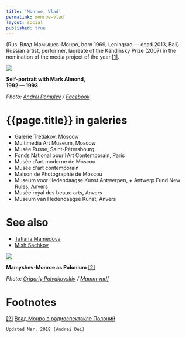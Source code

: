 ```yaml
---
title: 'Monroe, Vlad'
permalink: monroe-vlad
layout: social
published: true
---
```


(Rus. Влад Мамышев-Монро, born 1969, Leningrad — dead 2013, Bali) Russian artist, performer, laureate of the Kandinsky Prize (2007) in the nomination of the media project of the year <span id="a1">[\[1\]](#f1)</span>.

![](/encyclopedia/images/{{page.permalink}}.jpg)

**Self-portrait with Mark Almond, <br>1992 — 1993**

*Photo: [Andrei Pomulev](pomulev-andrei) / [Facebook](https://www.facebook.com/photo.php?fbid=1657445534347751&set=a.102145249877795.3311.100002469602366&type=3&theater)*

# {{page.title}} in galeries

+ Galerie Tretiakov, Moscow
+ Multimedia Art Museum, Moscow
+ Musée Russe, Saint-Pétersbourg
+ Fonds National pour l’Art Contemporain, Paris
+ Musée d'art moderne de Moscou
+ Musée d'art contemporain
+ Maison de Photographie de Moscou
+ Museum voor Hedendaagse Kunst Antwerpen, + Antwerp Fund New Rules, Anvers
+ Musée royal des beaux-arts, Anvers
+ Museum van Hedendaagse Kunst, Anvers

# See also

+ [Tatiana Mamedova](mamedova-tatiana)
+ [Mish Sachkov](sachkov-mish)

![](/encyclopedia/images/{{page.permalink}}-3.jpg)

**Mamyshev-Monroe as Polonium** <span id="a2">[\[2\]](#f2)</span>

*Photo: [Grigoriy Polyakovskiy](index) / [Mamm-mdf](index)*

# Footnotes

[[2]](#a2) <span id="f2"></span> [Влад Монро в радиоспектакле Полоний](https://www.youtube.com/watch?v=e8ohN3fR9tk)

`Updated Mar. 2018 (Andrei Dei)`
